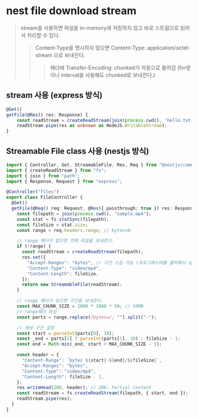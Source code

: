 # nest file download stream

> stream을 사용하면 파일을 in-memory에 저장하지 않고 바로 스트림으로 읽어서 처리할 수 있다.
>
> > Content-Type을 명시하지 않으면 Content-Type: application/octet-stream 으로 보내진다.
> >
> > > 헤더에 Transfer-Encoding: chunked가 자동으로 들어감 (for문이나 interval을 사용해도 chunked로 보내진다.)

## stream 사용 (express 방식)

```ts
@Get()
getFile(@Res() res: Response) {
    const readStream = createReadStream(join(process.cwd(), 'hello.txt'));
    readStream.pipe(res as unknown as NodeJS.WritableStream);
}
```

## Streamable File class 사용 (nestjs 방식)

```ts
import { Controller, Get, StreamableFile, Res, Req } from "@nestjs/common";
import { createReadStream } from "fs";
import { join } from "path";
import { Response, Request } from "express";

@Controller("files")
export class FileController {
  @Get()
  getFile(@Req() req: Request, @Res({ passthrough: true }) res: Response): StreamableFile {
    const filepath = join(process.cwd(), "sample.mp4");
    const stat = fs.statSync(filepath);
    const fileSize = stat.size;
    const range = req.headers.range; // bytes=0-

    // range 헤더가 없으면 전체 파일을 보내준다.
    if (!range) {
      const readStream = createReadStream(filepath);
      res.set({
        "Accept-Ranges": "bytes", // 구간 스킵 가능 (프로그래스바를 클릭해서 넘어갈 수 있게 해줌)
        "Content-Type": "video/mp4",
        "Content-Length": fileSize,
      });
      return new StreamableFile(readStream);
    }

    // range 헤더가 있으면 구간을 보내준다.
    const MAX_CHUNK_SIZE = 1000 * 1000 * 50; // 50MB
    // range헤더 파싱
    const parts = range.replace(/bytes=/, "").split("-");

    // 재생 구간 설정
    const start = parseInt(parts[0], 10);
    const _end = parts[1] ? parseInt(parts[1], 10) : fileSize - 1;
    const end = Math.min(_end, start + MAX_CHUNK_SIZE - 1);

    const header = {
      "Content-Range": `bytes ${start}-${end}/${fileSize}`,
      "Accept-Ranges": "bytes",
      "Content-Type": "video/mp4",
      "Content-Length": fileSize - 1,
    };
    res.writeHead(206, header); // 206: Partial Content
    const readStream = fs.createReadStream(filepath, { start, end });
    readStream.pipe(res);
  }
}
```
